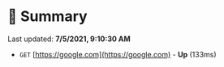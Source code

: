 # 📖 Summary
Last updated: **7/5/2021, 9:10:30 AM**

- `GET` [https://google.com](https://google.com) - **Up** (133ms)
